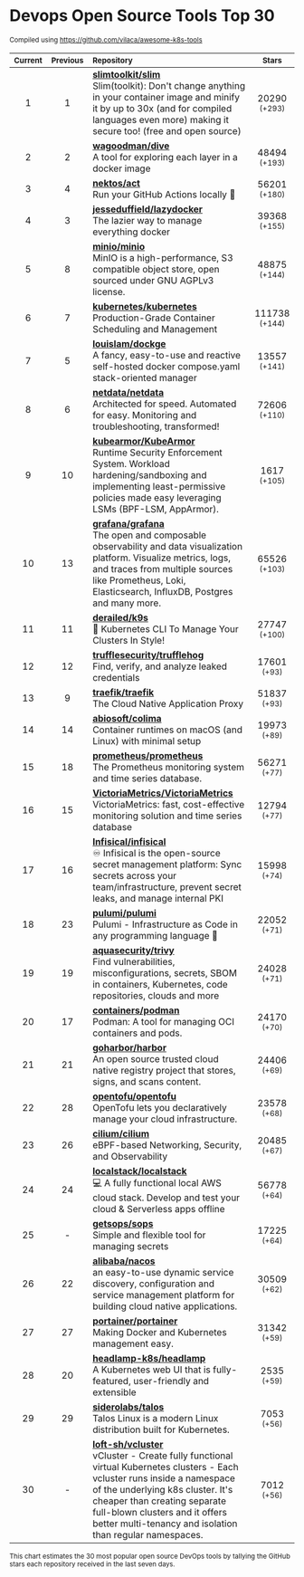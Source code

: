 # Devops Open Source Tools Top 30
<sup>Compiled using https://github.com/vilaca/awesome-k8s-tools</sup>
<div align="center">

|<sub>Current</sub>|<sub>Previous</sub>|<sub>Repository</sub>|<sub>Stars</sub>|
|:---:|:---:|:---|:---:|
|1|1|[**slimtoolkit/slim**](https://github.com/slimtoolkit/slim)<br/>Slim(toolkit): Don't change anything in your container image and minify it by up to 30x (and for compiled languages even more) making it secure too! (free and open source)|20290 <sup>(+293)</sup>|
|2|2|[**wagoodman/dive**](https://github.com/wagoodman/dive)<br/>A tool for exploring each layer in a docker image|48494 <sup>(+193)</sup>|
|3|4|[**nektos/act**](https://github.com/nektos/act)<br/>Run your GitHub Actions locally 🚀|56201 <sup>(+180)</sup>|
|4|3|[**jesseduffield/lazydocker**](https://github.com/jesseduffield/lazydocker)<br/>The lazier way to manage everything docker|39368 <sup>(+155)</sup>|
|5|8|[**minio/minio**](https://github.com/minio/minio)<br/>MinIO is a high-performance, S3 compatible object store, open sourced under GNU AGPLv3 license.|48875 <sup>(+144)</sup>|
|6|7|[**kubernetes/kubernetes**](https://github.com/kubernetes/kubernetes)<br/>Production-Grade Container Scheduling and Management|111738 <sup>(+144)</sup>|
|7|5|[**louislam/dockge**](https://github.com/louislam/dockge)<br/>A fancy, easy-to-use and reactive self-hosted docker compose.yaml stack-oriented manager|13557 <sup>(+141)</sup>|
|8|6|[**netdata/netdata**](https://github.com/netdata/netdata)<br/>Architected for speed. Automated for easy. Monitoring and troubleshooting, transformed!|72606 <sup>(+110)</sup>|
|9|10|[**kubearmor/KubeArmor**](https://github.com/kubearmor/KubeArmor)<br/>Runtime Security Enforcement System. Workload hardening/sandboxing and implementing least-permissive policies made easy leveraging LSMs (BPF-LSM, AppArmor).|1617 <sup>(+105)</sup>|
|10|13|[**grafana/grafana**](https://github.com/grafana/grafana)<br/>The open and composable observability and data visualization platform. Visualize metrics, logs, and traces from multiple sources like Prometheus, Loki, Elasticsearch, InfluxDB, Postgres and many more. |65526 <sup>(+103)</sup>|
|11|11|[**derailed/k9s**](https://github.com/derailed/k9s)<br/>🐶 Kubernetes CLI To Manage Your Clusters In Style!|27747 <sup>(+100)</sup>|
|12|12|[**trufflesecurity/trufflehog**](https://github.com/trufflesecurity/trufflehog)<br/>Find, verify, and analyze leaked credentials|17601 <sup>(+93)</sup>|
|13|9|[**traefik/traefik**](https://github.com/traefik/traefik)<br/>The Cloud Native Application Proxy|51837 <sup>(+93)</sup>|
|14|14|[**abiosoft/colima**](https://github.com/abiosoft/colima)<br/>Container runtimes on macOS (and Linux) with minimal setup|19973 <sup>(+89)</sup>|
|15|18|[**prometheus/prometheus**](https://github.com/prometheus/prometheus)<br/>The Prometheus monitoring system and time series database.|56271 <sup>(+77)</sup>|
|16|15|[**VictoriaMetrics/VictoriaMetrics**](https://github.com/VictoriaMetrics/VictoriaMetrics)<br/>VictoriaMetrics: fast, cost-effective monitoring solution and time series database|12794 <sup>(+77)</sup>|
|17|16|[**Infisical/infisical**](https://github.com/Infisical/infisical)<br/>♾ Infisical is the open-source secret management platform: Sync secrets across your team/infrastructure, prevent secret leaks, and manage internal PKI|15998 <sup>(+74)</sup>|
|18|23|[**pulumi/pulumi**](https://github.com/pulumi/pulumi)<br/>Pulumi - Infrastructure as Code in any programming language 🚀|22052 <sup>(+71)</sup>|
|19|19|[**aquasecurity/trivy**](https://github.com/aquasecurity/trivy)<br/>Find vulnerabilities, misconfigurations, secrets, SBOM in containers, Kubernetes, code repositories, clouds and more|24028 <sup>(+71)</sup>|
|20|17|[**containers/podman**](https://github.com/containers/podman)<br/>Podman: A tool for managing OCI containers and pods.|24170 <sup>(+70)</sup>|
|21|21|[**goharbor/harbor**](https://github.com/goharbor/harbor)<br/>An open source trusted cloud native registry project that stores, signs, and scans content.|24406 <sup>(+69)</sup>|
|22|28|[**opentofu/opentofu**](https://github.com/opentofu/opentofu)<br/>OpenTofu lets you declaratively manage your cloud infrastructure.|23578 <sup>(+68)</sup>|
|23|26|[**cilium/cilium**](https://github.com/cilium/cilium)<br/>eBPF-based Networking, Security, and Observability|20485 <sup>(+67)</sup>|
|24|24|[**localstack/localstack**](https://github.com/localstack/localstack)<br/>💻 A fully functional local AWS cloud stack. Develop and test your cloud & Serverless apps offline|56778 <sup>(+64)</sup>|
|25|-|[**getsops/sops**](https://github.com/getsops/sops)<br/>Simple and flexible tool for managing secrets|17225 <sup>(+64)</sup>|
|26|22|[**alibaba/nacos**](https://github.com/alibaba/nacos)<br/>an easy-to-use dynamic service discovery, configuration and service management platform for building cloud native applications.|30509 <sup>(+62)</sup>|
|27|27|[**portainer/portainer**](https://github.com/portainer/portainer)<br/>Making Docker and Kubernetes management easy.|31342 <sup>(+59)</sup>|
|28|20|[**headlamp-k8s/headlamp**](https://github.com/headlamp-k8s/headlamp)<br/>A Kubernetes web UI that is fully-featured, user-friendly and extensible|2535 <sup>(+59)</sup>|
|29|29|[**siderolabs/talos**](https://github.com/siderolabs/talos)<br/>Talos Linux is a modern Linux distribution built for Kubernetes.|7053 <sup>(+56)</sup>|
|30|-|[**loft-sh/vcluster**](https://github.com/loft-sh/vcluster)<br/>vCluster - Create fully functional virtual Kubernetes clusters - Each vcluster runs inside a namespace of the underlying k8s cluster. It's cheaper than creating separate full-blown clusters and it offers better multi-tenancy and isolation than regular namespaces.|7012 <sup>(+56)</sup>|


</div>

<sub>This chart estimates the 30 most popular open source DevOps tools by tallying the GitHub stars each repository received in the last seven days.</sub>
